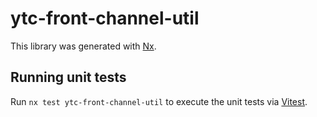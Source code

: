 # ytc-front-channel-util

This library was generated with [Nx](https://nx.dev).

## Running unit tests

Run `nx test ytc-front-channel-util` to execute the unit tests via [Vitest](https://vitest.dev/).

